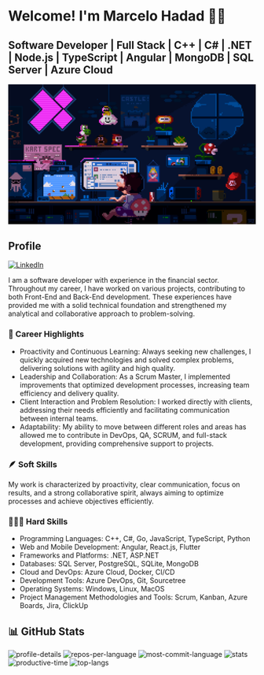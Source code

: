# Welcome! I'm Marcelo Hadad ✌🏼
## Software Developer | Full Stack | C++ | C# | .NET | Node.js | TypeScript | Angular | MongoDB | SQL Server | Azure Cloud

![X-Team Background Theme](assets/marioXTeam.gif)

## Profile
[![LinkedIn](https://img.shields.io/badge/-LinkedIn-%230077B5?style=for-the-badge&logo=linkedin&logoColor=white)](https://www.linkedin.com/in/MarceloHadad/)

I am a software developer with experience in the financial sector. Throughout my career, I have worked on various projects, contributing to both Front-End and Back-End development. These experiences have provided me with a solid technical foundation and strengthened my analytical and collaborative approach to problem-solving.

### 🌟 Career Highlights
- Proactivity and Continuous Learning: Always seeking new challenges, I quickly acquired new technologies and solved complex problems, delivering solutions with agility and high quality.
- Leadership and Collaboration: As a Scrum Master, I implemented improvements that optimized development processes, increasing team efficiency and delivery quality.
- Client Interaction and Problem Resolution: I worked directly with clients, addressing their needs efficiently and facilitating communication between internal teams.
- Adaptability: My ability to move between different roles and areas has allowed me to contribute in DevOps, QA, SCRUM, and full-stack development, providing comprehensive support to projects.

### 🪶 Soft Skills
My work is characterized by proactivity, clear communication, focus on results, and a strong collaborative spirit, always aiming to optimize processes and achieve objectives efficiently.

### 👨🏻‍💻 Hard Skills
- Programming Languages: C++, C#, Go, JavaScript, TypeScript, Python
- Web and Mobile Development: Angular, React.js, Flutter
- Frameworks and Platforms: .NET, ASP.NET
- Databases: SQL Server, PostgreSQL, SQLite, MongoDB
- Cloud and DevOps: Azure Cloud, Docker, CI/CD
- Development Tools: Azure DevOps, Git, Sourcetree
- Operating Systems: Windows, Linux, MacOS
- Project Management Methodologies and Tools: Scrum, Kanban, Azure Boards, Jira, ClickUp

## 📊 GitHub Stats
![profile-details](https://github-profile-summary-cards.vercel.app/api/cards/profile-details?username=MarceloHadad&theme=gotham)
![repos-per-language](https://github-profile-summary-cards.vercel.app/api/cards/repos-per-language?username=MarceloHadad&theme=gotham)
![most-commit-language](https://github-profile-summary-cards.vercel.app/api/cards/most-commit-language?username=MarceloHadad&theme=gotham)
![stats](https://github-profile-summary-cards.vercel.app/api/cards/stats?username=MarceloHadad&theme=gotham)
![productive-time](https://github-profile-summary-cards.vercel.app/api/cards/productive-time?username=MarceloHadad&theme=gotham&utcOffset=-3)
![top-langs](https://github-readme-stats-git-masterrstaa-rickstaa.vercel.app/api/top-langs/?username=MarceloHadad&langs_count=8&theme=gotham)
